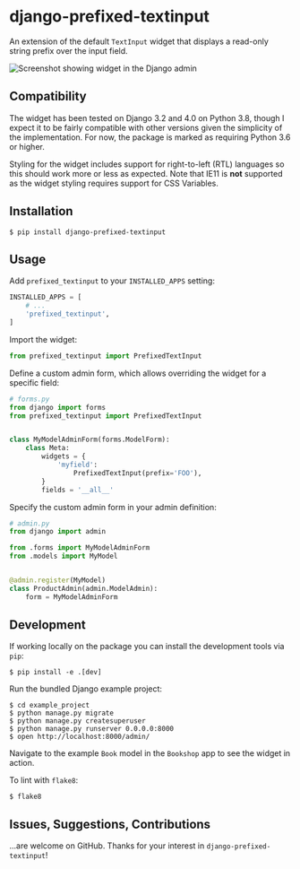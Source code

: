 # django-prefixed-textinput

An extension of the default `TextInput` widget that displays a read-only string prefix over the input field.

![Screenshot showing widget in the Django admin](/images/screenshot.png)

## Compatibility

The widget has been tested on Django 3.2 and 4.0 on Python 3.8, though I expect it to be fairly compatible with other versions given the simplicity of the implementation. For now, the package is marked as requiring Python 3.6 or higher.

Styling for the widget includes support for right-to-left (RTL) languages so this should work more or less as expected. Note that IE11 is **not** supported as the widget styling requires support for CSS Variables.

## Installation

```
$ pip install django-prefixed-textinput
```

## Usage

Add `prefixed_textinput` to your `INSTALLED_APPS` setting:

```python
INSTALLED_APPS = [
    # ...
    'prefixed_textinput',
]
```

Import the widget:

```python
from prefixed_textinput import PrefixedTextInput
```

Define a custom admin form, which allows overriding the widget for a specific field:

```python
# forms.py
from django import forms
from prefixed_textinput import PrefixedTextInput


class MyModelAdminForm(forms.ModelForm):
    class Meta:
        widgets = {
            'myfield':
                PrefixedTextInput(prefix='FOO'),
        }
        fields = '__all__'
```

Specify the custom admin form in your admin definition:

```python
# admin.py
from django import admin

from .forms import MyModelAdminForm
from .models import MyModel


@admin.register(MyModel)
class ProductAdmin(admin.ModelAdmin):
    form = MyModelAdminForm
```

## Development

If working locally on the package you can install the development tools via `pip`:

```shell
$ pip install -e .[dev]
```

Run the bundled Django example project:

```shell
$ cd example_project
$ python manage.py migrate
$ python manage.py createsuperuser
$ python manage.py runserver 0.0.0.0:8000
$ open http://localhost:8000/admin/
```

Navigate to the example `Book` model in the `Bookshop` app to see the widget in action.

To lint with `flake8`:

```shell
$ flake8
```

## Issues, Suggestions, Contributions

...are welcome on GitHub. Thanks for your interest in `django-prefixed-textinput`!
